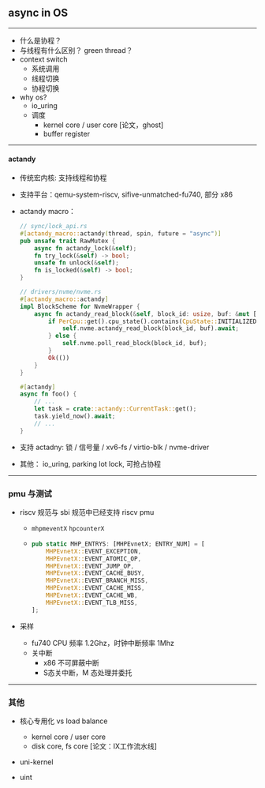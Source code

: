 ## async in OS

---

* 什么是协程？
* 与线程有什么区别？ green thread？
* context switch
  * 系统调用
  * 线程切换
  * 协程切换
* why os?
  * io_uring
  * 调度
    * kernel core / user core [论文，ghost]
    * buffer register

---

#### actandy

* 传统宏内核: 支持线程和协程

* 支持平台：qemu-system-riscv, sifive-unmatched-fu740, 部分 x86

* actandy macro：

  ```rust
  // sync/lock_api.rs
  #[actandy_macro::actandy(thread, spin, future = "async")]
  pub unsafe trait RawMutex {
      async fn actandy_lock(&self);
      fn try_lock(&self) -> bool;
      unsafe fn unlock(&self);
      fn is_locked(&self) -> bool;
  }
  
  // drivers/nvme/nvme.rs
  #[actandy_macro::actandy]
  impl BlockScheme for NvmeWrapper {
      async fn actandy_read_block(&self, block_id: usize, buf: &mut [u8]) -> DeviceResult {
          if PerCpu::get().cpu_state().contains(CpuState::INITIALIZED) {
              self.nvme.actandy_read_block(block_id, buf).await;
          } else {
              self.nvme.poll_read_block(block_id, buf);
          }
          Ok(())
      }
  }
  
  #[actandy]
  async fn foo() {
      // ...
      let task = crate::actandy::CurrentTask::get();
      task.yield_now().await;
      // ...
  }
  ```
  
* 支持 actadny: 锁 / 信号量 / xv6-fs / virtio-blk / nvme-driver

* 其他： io_uring, parking lot lock, 可抢占协程

---

### pmu 与测试

* riscv 规范与 sbi 规范中已经支持 riscv pmu
  
  * `mhpmeventX`  `hpcounterX`
  
  * ```rust
    pub static MHP_ENTRYS: [MHPEvnetX; ENTRY_NUM] = [
        MHPEvnetX::EVENT_EXCEPTION,
        MHPEvnetX::EVENT_ATOMIC_OP,
        MHPEvnetX::EVENT_JUMP_OP,
        MHPEvnetX::EVENT_CACHE_BUSY,
        MHPEvnetX::EVENT_BRANCH_MISS,
        MHPEvnetX::EVENT_CACHE_MISS,
        MHPEvnetX::EVENT_CACHE_WB,
        MHPEvnetX::EVENT_TLB_MISS,
    ];
    ```
* 采样
  * fu740 CPU 频率 1.2Ghz，时钟中断频率 1Mhz
  * 关中断
    * x86 不可屏蔽中断
    * S态关中断，M 态处理并委托

---

### 其他

* 核心专用化 vs load balance
  * kernel core / user core
  * disk core, fs core [论文：IX工作流水线]

* uni-kernel
* uint



